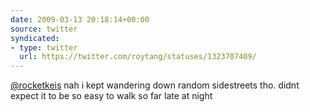 ```yaml
---
date: 2009-03-13 20:18:14+00:00
source: twitter
syndicated:
- type: twitter
  url: https://twitter.com/roytang/statuses/1323707409/
---
```


[@rocketkeis](https://twitter.com/rocketkeis/) nah i kept wandering down random sidestreets tho. didnt expect it to be so easy to walk so far late at night